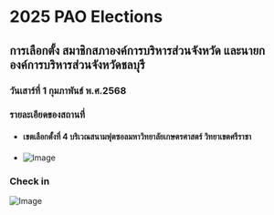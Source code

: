 # 2025 PAO Elections

## การเลือกตั้ง สมาชิกสภาองค์การบริหารส่วนจังหวัด และนายกองค์การบริหารส่วนจังหวัดชลบุรี 
### วันเสาร์ที่ 1 กุมภาพันธ์ พ.ศ.2568

### รายละเอียดของสถานที่
- #### เขตเลือกตั้งที่ 4 บริเวณสนามฟุตซอลมหาวิทยาลัยเกษตรศาสตร์ วิทยาเขตศรีราชา
-   ![Image](pao_Pic1.jpg)


### Check in
  ![Image](pao_Pic2.jpg)
